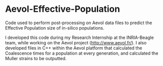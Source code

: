 # Aevol-Effective-Population
Code used to perform post-processing on Aevol data files to predict the Effective Population size of in-silico populations. 


I developed this code during my Research Internship at the INRIA-Beagle team, while working on the Aevol project (http://www.aevol.fr/). I also developed files in C++ 
within the Aevol platform that calculated the Coalescence times for a population at every generation, and calculated the Muller strains to be outputted.
